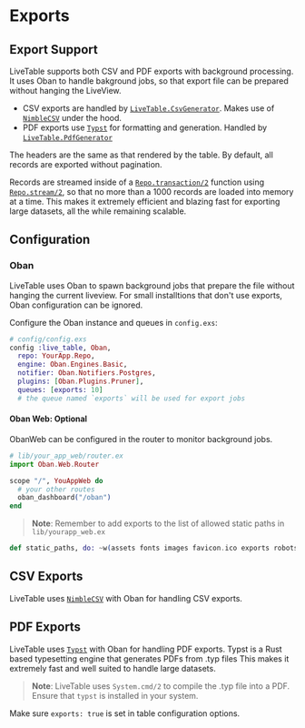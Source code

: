 # Exports
## Export Support

LiveTable supports both CSV and PDF exports with background processing.
It uses Oban to handle bakground jobs, so that export file can be prepared without hanging the LiveView.

- CSV exports are handled by [`LiveTable.CsvGenerator`](https://github.com/gurujada/live_table/blob/master/lib/live_table/csv_generator.ex).
  Makes use of [`NimbleCSV`](https://hex.pm/packages/nimble_csv) under the hood.
- PDF exports use [`Typst`](https://typst.app/universe) for formatting and generation. Handled by [`LiveTable.PdfGenerator`](https://github.com/gurujada/live_table/blob/master/lib/live_table/pdf_generator.ex)

The headers are the same as that rendered by the table. By default, all records are exported without pagination.

Records are streamed inside of a [`Repo.transaction/2`](https://hexdocs.pm/ecto/Ecto.Repo.html#c:transaction/2) function using [`Repo.stream/2`](https://hexdocs.pm/ecto/Ecto.Repo.html#c:stream/2),
so that no more than a 1000 records are loaded into memory at a time.
This makes it extremely efficient and blazing fast for exporting large datasets, all the while remaining scalable.

## Configuration
### Oban
LiveTable uses Oban to spawn background jobs that prepare the file without hanging the current liveview.
For small installtions that don't use exports, Oban configuration can be ignored.

Configure the Oban instance and queues in `config.exs`:

```elixir
# config/config.exs
config :live_table, Oban,
  repo: YourApp.Repo,
  engine: Oban.Engines.Basic,
  notifier: Oban.Notifiers.Postgres,
  plugins: [Oban.Plugins.Pruner],
  queues: [exports: 10]
  # the queue named `exports` will be used for export jobs
```

#### Oban Web: Optional
ObanWeb can be configured in the router to monitor background jobs.

  ```elixir
  # lib/your_app_web/router.ex
  import Oban.Web.Router

  scope "/", YouAppWeb do
    # your other routes
    oban_dashboard("/oban")
  end
  ```

> **Note**: Remember to add exports to the list of allowed static paths in `lib/yourapp_web.ex`

```elixir
def static_paths, do: ~w(assets fonts images favicon.ico exports robots.txt)
```


## CSV Exports
LiveTable uses [`NimbleCSV`](https://hex.pm/packages/nimble_csv) with Oban for handling CSV exports.


## PDF Exports
LiveTable uses [`Typst`](https://typst.app/universe) with Oban for handling PDF exports.
Typst is a Rust based typesetting engine that generates PDFs from .typ files
This makes it extremely fast and well suited to handle large datasets.


> **Note**: LiveTable uses `System.cmd/2` to compile the .typ file into a PDF. Ensure that `typst` is installed in your system.

Make sure `exports: true` is set in table configuration options.
